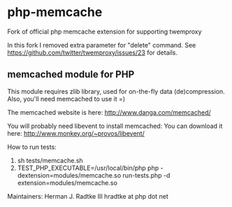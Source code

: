 php-memcache
============

Fork of official php memcache extension for supporting twemproxy


In this fork I removed extra parameter for "delete" command. See https://github.com/twitter/twemproxy/issues/23 for details.

memcached module for PHP
------------------------
This module requires zlib library, used for on-the-fly data (de)compression.
Also, you'll need memcached to use it =)

The memcached website is here:
    http://www.danga.com/memcached/

You will probably need libevent to install memcached:
You can download it here: http://www.monkey.org/~provos/libevent/

How to run tests:
1. sh tests/memcache.sh
2. TEST_PHP_EXECUTABLE=/usr/local/bin/php php -dextension=modules/memcache.so run-tests.php -d extension=modules/memcache.so

Maintainers:
Herman J. Radtke III	hradtke at php dot net
